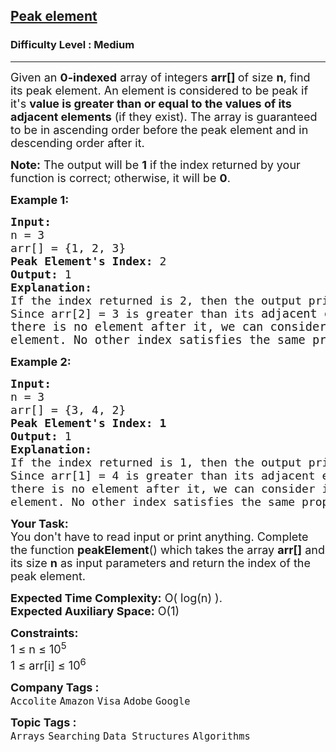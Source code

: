 <h2><a href="https://www.geeksforgeeks.org/problems/peak-element/1?page=1&category=Arrays,Strings&difficulty=Easy,Medium,Hard&status=unsolved&sortBy=submissions">Peak element</a></h2><h3>Difficulty Level : Medium</h3><hr><div class="problems_problem_content__Xm_eO"><p><span style="font-size: 18px;">Given an <strong>0-indexed</strong> array of integers <strong>arr[] </strong>of size <strong>n</strong>, find its peak element. An element is considered to be peak if it's <strong>value is greater than or equal to the values of its adjacent elements</strong> (if they exist). The array is guaranteed to be in ascending order before the peak element and in descending order after it.</span></p>
<p><span style="font-size: 18px;"><strong>Note:</strong> The output will be&nbsp;<strong>1</strong> if the index returned by your function is correct; otherwise, it will be <strong>0</strong>.</span></p>
<p><strong><span style="font-size: 18px;">Example 1:</span></strong></p>
<pre><strong><span style="font-size: 18px;">Input: 
</span></strong><span style="font-size: 18px;">n = 3
arr[] = {1, 2, 3}<br></span><span style="font-size: 18px;"><strong>Peak Element's Index: </strong>2
<strong>Output:</strong> 1
<strong>Explanation:</strong> <br>If the index returned is 2, then the output printed will be 1. <br>Since arr[2] = 3 is greater than its </span><span style="font-size: 14pt;">adjacent elements, and <br>there is no element after it, we can consider it as a peak <br>element. No other index satisfies the same property.</span></pre>
<p><strong><span style="font-size: 18px;">Example 2:</span></strong></p>
<pre><strong><span style="font-size: 18px;">Input:
</span></strong><span style="font-size: 18px;">n = 3
arr[] = {3, 4, 2}
</span><strong><span style="font-size: 18px;">Peak Element's Index: 1</span></strong><span style="font-size: 18px;">
<strong>Output: </strong>1<strong>
Explanation: <br></strong></span><span style="font-size: 18px;">If the index returned is 1, then the output printed will be 1.<br>Since arr[1] = 4 is greater than its adjacent elements, and<br>there is no element after it, we can consider it as a peak<br>element. No other index satisfies the same property.</span></pre>
<p><strong><span style="font-size: 18px;">Your Task:</span></strong><br><span style="font-size: 18px;">You don't have to read&nbsp;input or print anything. Complete the function <strong>peakElement</strong>() which takes the array <strong>arr[]</strong> and its size <strong>n</strong> as input parameters and return the index of the peak element.</span></p>
<p><span style="font-size: 18px;"><strong>Expected Time Complexity:</strong> O( log(n) ).<br><strong>Expected Auxiliary Space:</strong>&nbsp;O(1)</span></p>
<p><span style="font-size: 18px;"><strong>Constraints:</strong><br>1 ≤ n ≤ 10<sup>5</sup><br>1 ≤ arr[i] ≤ 10<sup>6</sup></span></p></div><p><span style=font-size:18px><strong>Company Tags : </strong><br><code>Accolite</code>&nbsp;<code>Amazon</code>&nbsp;<code>Visa</code>&nbsp;<code>Adobe</code>&nbsp;<code>Google</code>&nbsp;<br><p><span style=font-size:18px><strong>Topic Tags : </strong><br><code>Arrays</code>&nbsp;<code>Searching</code>&nbsp;<code>Data Structures</code>&nbsp;<code>Algorithms</code>&nbsp;